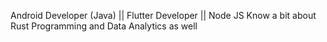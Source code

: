 Android Developer (Java) || Flutter Developer || Node JS
Know a bit about Rust Programming and Data Analytics as well

<!---
atharva2031/atharva2031 is a ✨ special ✨ repository because its `README.md` (this file) appears on your GitHub profile.
You can click the Preview link to take a look at your changes.
--->
